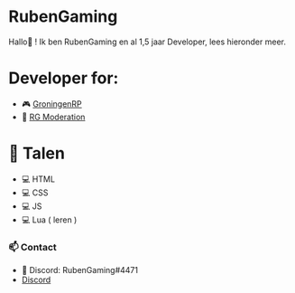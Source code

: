 # RubenGaming
Hallo👋 ! Ik ben RubenGaming en al 1,5 jaar Developer, lees hieronder meer.

# Developer for:
- 🎮 [GroningenRP](https://discord.gg/groningenrp)
- 🤖 [RG Moderation]([https://top.gg/bot/964548219226955786](https://discord.com/oauth2/authorize?client_id=991459501242847373&permissions=8&scope=bot%20applications.commands))

# 🔧 Talen
- 💻 HTML
- 💻 CSS
- 💻 JS
- 💻 Lua ( leren )

### 📫 Contact
- 💠 Discord: RubenGaming#4471
- [Discord](https://discord.gg/NfePsJwrGf)
